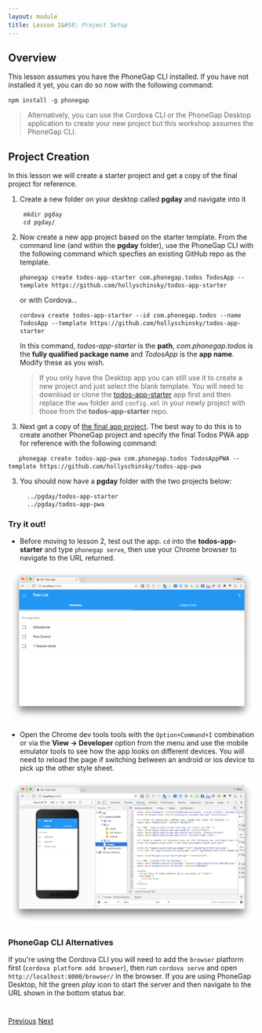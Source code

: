 ```yaml
---
layout: module
title: Lesson 1&#58; Project Setup
---
```


## Overview
This lesson assumes you have the PhoneGap CLI installed. If you have not installed it yet, you can do so now with the following command:

    npm install -g phonegap

>Alternatively, you can use the Cordova CLI or the PhoneGap Desktop application to create your new project but this workshop assumes the PhoneGap CLI.

## Project Creation
In this lesson we will create a starter project and get a copy of the final project for reference.

1. Create a new folder on your desktop called **pgday** and navigate into it

        mkdir pgday
        cd pgday/

2. Now create a new app project based on the starter template. From the command line (and within the **pgday** folder), use the PhoneGap CLI with the following command which specfies an existing GitHub repo as the template.

   ```
   phonegap create todos-app-starter com.phonegap.todos TodosApp --template https://github.com/hollyschinsky/todos-app-starter
   ```

   or with Cordova...

   ```
   cordova create todos-app-starter --id com.phonegap.todos --name TodosApp --template https://github.com/hollyschinsky/todos-app-starter
   ```

   In this command, _todos-app-starter_ is the **path**, _com.phonegap.todos_ is the **fully qualified package name** and _TodosApp_ is the **app name**. Modify these as you wish.

   >If you only have the Desktop app you can still use it to create a new project and just select the blank template. You will need to download or clone the [todos-app-starter](https://github.com/hollyschinsky/pwa-workshop-starter) app first and then replace the `www` folder and `config.xml` in your newly project with those from the **todos-app-starter** repo.

2. Next get a copy of [the final app project](https://github.com/hollyschinsky/todos-app-pwa/). The best way to do this is to create another PhoneGap project and specify the final Todos PWA app for reference with the following command:

```
   phonegap create todos-app-pwa com.phonegap.todos TodosAppPWA --template https://github.com/hollyschinsky/todos-app-pwa
   ```

3. You should now have a **pgday** folder with the two projects below:

         ../pgday/todos-app-starter
         ../pgday/todos-app-pwa


### Try it out!
- Before moving to lesson 2, test out the app. `cd` into the **todos-app-starter** and type `phonegap serve`, then use your Chrome browser to navigate to the URL returned.

![](images/app-run.png)

- Open the Chrome dev tools tools with the `Option+Command+I` combination or via the **View -> Developer** option from the menu and use the mobile emulator tools to see how the app looks on different devices. You will need to reload the page if switching between an android or ios device to pick up the other style sheet.

![](images/starter-app-served.png)

### PhoneGap CLI Alternatives
If you're using the Cordova CLI you will need to add the `browser` platform first (`cordova platform add browser`), then run `cordova serve` and open `http://localhost:8000/browser/` in the browser. If you are using PhoneGap Desktop, hit the green _play_ icon to start the server and then navigate to the URL shown in the bottom status bar.


<div class="row" style="margin-top:40px;">
<div class="col-sm-12">
<a href="index.html" class="btn btn-default"><i class="glyphicon glyphicon-chevron-left"></i> Previous</a>
<a href="lesson2.html" class="btn btn-default pull-right">Next <i class="glyphicon
glyphicon-chevron-right"></i></a>
</div>
</div>

